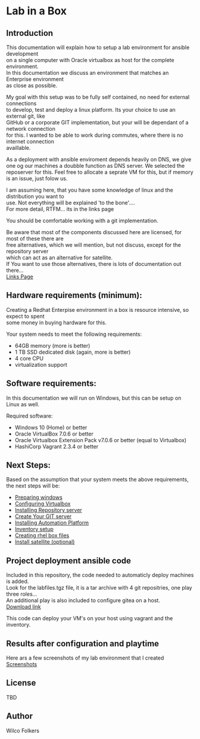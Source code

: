 # Lab in a Box 

## Introduction
This documentation will explain how to setup a lab environment for ansible development  
on a single computer with Oracle virtualbox as host for the complete environment.  
In this documentation we discuss an environment that matches an Enterprise environment   
as close as possible.

My goal with this setup was to be fully self contained, no need for external connections  
to develop, test and deploy a linux platform. Its your choice to use an external git, like   
GitHub or a corporate GIT implementation, but your will be dependant of a network connection  
for this. I wanted to be able to work during commutes, where there is no internet connection  
availlable.

As a deployment with ansible enviroment depends heavily on DNS, we give one og our machines 
a doubble function as DNS server. We selected the reposerver for this. Feel free to allocate 
a seprate VM for this, but if memory is an issue, just folow us.

I am assuming here, that you have some knowledge of linux and the distribution you want to  
use. Not everything will be explained 'to the bone'....  
For more detail, RTFM... its in the links page

You should be comfortable working with a git implementation.

Be aware that most of the components discussed here are licensed, for most of these there are  
free alternatives, which we will mention, but not discuss, except for the repository server  
which can act as an alternative for satellite.   
If You want to use those alternatives, there is lots of documentation out there...  
[Links Page](links.md)

## Hardware requirements (minimum):

Creating a Redhat Enterpise environment in a box is resource intensive, so expect to spent  
some money in buying hardware for this.

Your system needs to meet the following requirements:
* 64GB memory  (more is better)
* 1 TB SSD dedicated disk (again, more is better)
* 4 core CPU 
* virtualization support


## Software requirements:

In this documentation we will run on Windows, but this can be setup on Linux as well. 

Required software:
* Windows 10 (Home) or better
* Oracle VirtualBox 7.0.6 or better
* Oracle Virtualbox Extension Pack v7.0.6 or better (equal to Virtualbox)
* HashiCorp Vagrant 2.3.4 or better

## Next Steps:

Based on the assumption that your system meets the above requirements, the next steps will be:

* [Preparing windows](prepare_windows.md)
* [Configuring Virtualbox](virtualbox_config.md)
* [Installing Repository server](reposerver.md)
* [Create Your GIT server](create_vm.md)
* [Installing Automation Platform](install_aap.md)
* [Inventory setup](inventory.md)
* [Creating rhel box files](create_box_template.md)
* [Install satellite (optional)](install_satellite.md)

## Project deployment ansible code

Included in this repository, the code needed to automaticly deploy machines is added.  
Look for the labfiles.tgz file, it is a tar archive with 4 git repositries, one play  
three roles...  
An additional play is also included to configure gitea on a host.  
[Download link](labfiles.tgz?raw=1)

This code can deploy your VM's on your host using vagrant and the inventory.

## Results after configuration and playtime

Here ars a few screenshots of my lab environment that I created   
[Screenshots](screenshots.md)  


## License
TBD

## Author
Wilco Folkers
